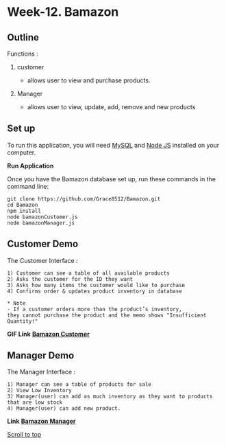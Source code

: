 # Week-12. Bamazon <a id="top"></a>

## Outline 

Functions : 

1. customer
    * allows user to view and purchase products.

2. Manager
    * allows user to view, update, add, remove and new products
    

## Set up

To run this application, you will need [MySQL](https://dev.mysql.com/doc/refman/5.6/en/installing.html) and [Node JS](https://nodejs.org/en/download/) installed on your computer.

**Run Application**

Once you have the Bamazon database set up, run these commands in the command line:

```
git clone https://github.com/Grace8512/Bamazon.git
cd Bamazon
npm install
node bamazonCustomer.js 
node bamazonManager.js
```

## Customer Demo

The Customer Interface :

```
1) Customer can see a table of all available products
2) Asks the customer for the ID they want
3) Asks how many items the customer would like to purchase
4) Confirms order & updates product inventory in database

* Note 
- If a customer orders more than the product’s inventory, 
they cannot purchase the product and the memo shows "Insufficient Quantity!"
```
 **GIF Link**
[**Bamazon Customer**](
https://media.giphy.com/media/giubdVFMJX3l5q7mGH/giphy.gif)

## Manager Demo

The Manager Interface :
```
1) Manager can see a table of products for sale
2) View Low Inventory
3) Manager(user) can add as much inventory as they want to products that are low stock
4) Manager(user) can add new product.
```
 **Link**
[**Bamazon Manager**](
https://drive.google.com/file/d/1blcYZHGE6gQkwfI5IcFARBlhRCbNDG32/view)

[Scroll to top](#top)

